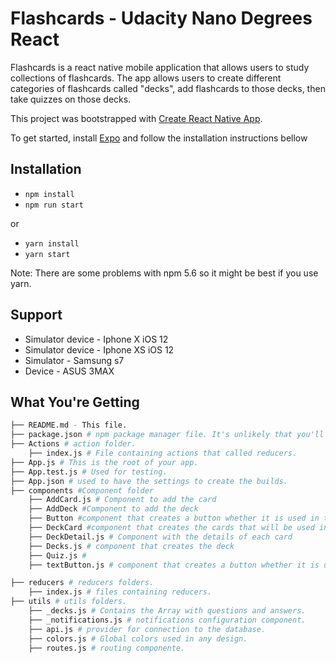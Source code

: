 # Flashcards - Udacity Nano Degrees React

Flashcards is a react native mobile application that allows users to study collections of flashcards. The app allows users to create different categories of flashcards called "decks", add flashcards to those decks, then take quizzes on those decks.

This project was bootstrapped with [Create React Native App](https://github.com/react-community/create-react-native-app).

To get started, install [Expo](https://expo.io/learn) and follow the installation instructions bellow

## Installation

* `npm install`
* `npm run start`

or 

* `yarn install`
* `yarn start`

Note: There are some problems with npm 5.6 so it might be best if you use yarn.

## Support
* Simulator device - Iphone X  iOS 12
* Simulator device - Iphone XS  iOS 12
* Simulator - Samsung s7
* Device - ASUS 3MAX


## What You're Getting
```bash
├── README.md - This file.
├── package.json # npm package manager file. It's unlikely that you'll need to modify this.
├── Actions # action folder.
    ├── index.js # File containing actions that called reducers.
├── App.js # This is the root of your app.
├── App.test.js # Used for testing. 
├── App.json # used to have the settings to create the builds.
├── components #Component folder
    ├── AddCard.js # Component to add the card
    ├── AddDeck #Component to add the deck
    ├── Button #component that creates a button whether it is used in the project.
    ├── DeckCard #component that creates the cards that will be used in the deck.
    ├── DeckDetail.js # Component with the details of each card
    ├── Decks.js # component that creates the deck
    ├── Quiz.js #  
    ├── textButton.js # component that creates a button whether it is used in the projectyar 

├── reducers # reducers folders.
    ├── index.js # files containing reducers.
├── utils # utils folders.
    ├── _decks.js # Contains the Array with questions and answers.
    ├── _notifications.js # notifications configuration component.
    ├── api.js # provider for connection to the database.
    ├── colors.js # Global colors used in any design.
    ├── routes.js # routing componente.
```

